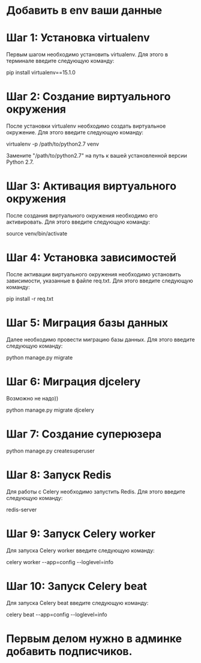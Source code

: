# Добавить в env ваши данные

# Шаг 1: Установка virtualenv

Первым шагом необходимо установить virtualenv. Для этого в терминале введите следующую команду:


pip install virtualenv==15.1.0


# Шаг 2: Создание виртуального окружения

После установки virtualenv необходимо создать виртуальное окружение. Для этого введите следующую команду:


virtualenv -p /path/to/python2.7 venv


Замените "/path/to/python2.7" на путь к вашей установленной версии Python 2.7.

# Шаг 3: Активация виртуального окружения

После создания виртуального окружения необходимо его активировать. Для этого введите следующую команду:


source venv/bin/activate


# Шаг 4: Установка зависимостей

После активации виртуального окружения необходимо установить зависимости, указанные в файле req.txt. Для этого введите следующую команду:


pip install -r req.txt


# Шаг 5: Миграция базы данных

Далее необходимо провести миграцию базы данных. Для этого введите следующую команду:


python manage.py migrate


# Шаг 6: Миграция djcelery

Возможно не надо))


python manage.py migrate djcelery


# Шаг 7: Создание суперюзера
python manage.py createsuperuser


# Шаг 8: Запуск Redis

Для работы с Celery необходимо запустить Redis. Для этого введите следующую команду:


redis-server


# Шаг 9: Запуск Celery worker

Для запуска Celery worker введите следующую команду:


celery worker --app=config --loglevel=info


# Шаг 10: Запуск Celery beat

Для запуска Celery beat введите следующую команду:


celery beat --app=config --loglevel=info


# Первым делом нужно в админке добавить подписчиков.